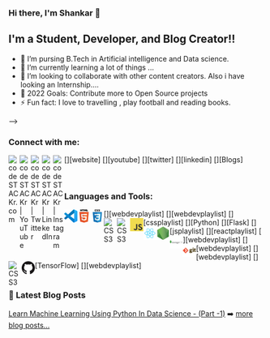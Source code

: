 ### Hi there, I'm Shankar 👋 

## I'm a Student, Developer, and Blog Creator!!

- 🔭 I’m pursing B.Tech in Artificial intelligence and Data science.
- 🌱 I’m currently learning a lot of things  ...
- 👯 I’m looking to collaborate with other content creators. Also i have looking an Internship....
- 🥅 2022 Goals: Contribute more to Open Source projects
- ⚡ Fun fact: I love to travelling , play football and reading books.

-->

### Connect with me:

[<img align="left" alt="codeSTACKr.com" width="22px" src="https://skarande.herokuapp.com"/>][website]
[<img align="left" alt="codeSTACKr | YouTube" width="22px" src="https://www.youtube.com/channel/UCgrcg_Iv7ykj8pq8UXbRcHg"/>][youtube]
[<img align="left" alt="codeSTACKr | Twitter" width="22px" src="https://mobile.twitter.com/4Karande"/>][twitter]
[<img align="left" alt="codeSTACKr | LinkedIn" width="22px" src="https://www.linkedin.com/in/shankar-karande-193406192/" />][linkedin]
[<img align="left" alt="codeSTACKr | Instagram" width="22px" src="https://shankarkarande.blogspot.com/2022/02/learn-machine-learning-using-python-in.html" />][Blogs]

<br />

### Languages and Tools:

[<img align="left" alt="Visual Studio Code" width="26px" src="https://raw.githubusercontent.com/github/explore/80688e429a7d4ef2fca1e82350fe8e3517d3494d/topics/visual-studio-code/visual-studio-code.png" />][webdevplaylist]
[<img align="left" alt="HTML5" width="26px" src="https://raw.githubusercontent.com/github/explore/80688e429a7d4ef2fca1e82350fe8e3517d3494d/topics/html/html.png" />][webdevplaylist]
[<img align="left" alt="CSS3" width="26px" src="https://raw.githubusercontent.com/github/explore/80688e429a7d4ef2fca1e82350fe8e3517d3494d/topics/css/css.png" />][cssplaylist]
[<img align="left" alt="CSS3" width="26px" src="https://logos-download.com/wp-content/uploads/2016/10/Python_logo_icon.png"/>][Python]
[<img align="left" alt="CSS3" width="26px" src="https://cdn.freebiesupply.com/logos/large/2x/flask-logo-png-transparent.png"/>][Flask]
[<img align="left" alt="JavaScript" width="26px" src="https://raw.githubusercontent.com/github/explore/80688e429a7d4ef2fca1e82350fe8e3517d3494d/topics/javascript/javascript.png" />][jsplaylist]
[<img align="left" alt="React" width="26px" src="https://raw.githubusercontent.com/github/explore/80688e429a7d4ef2fca1e82350fe8e3517d3494d/topics/react/react.png" />][reactplaylist]
[<img align="left" alt="Node.js" width="26px" src="https://raw.githubusercontent.com/github/explore/80688e429a7d4ef2fca1e82350fe8e3517d3494d/topics/nodejs/nodejs.png" />][webdevplaylist]
[<img align="left" alt="MongoDB" width="26px" src="https://raw.githubusercontent.com/github/explore/80688e429a7d4ef2fca1e82350fe8e3517d3494d/topics/mongodb/mongodb.png" />][webdevplaylist]
[<img align="left" alt="Git" width="26px" src="https://raw.githubusercontent.com/github/explore/80688e429a7d4ef2fca1e82350fe8e3517d3494d/topics/git/git.png" />][webdevplaylist]
[<img align="left" alt="CSS3" width="26px" src="https://seeklogo.com/images/T/tensorflow-logo-AE5100E55E-seeklogo.com.png"/>][TensorFlow]
[<img align="left" alt="GitHub" width="26px" src="https://raw.githubusercontent.com/github/explore/78df643247d429f6cc873026c0622819ad797942/topics/github/github.png" />][webdevplaylist]
<br />
<br />

### 📕 Latest Blog Posts 

[Learn Machine Learning Using Python In Data Science - (Part -1)](https://shankarkarande.blogspot.com/2022/02/learn-machine-learning-using-python-in.html)
➡️ [more blog posts...](https://shankarkarande.blogspot.com/2022/02/learn-machine-learning-using-python-in.html)



